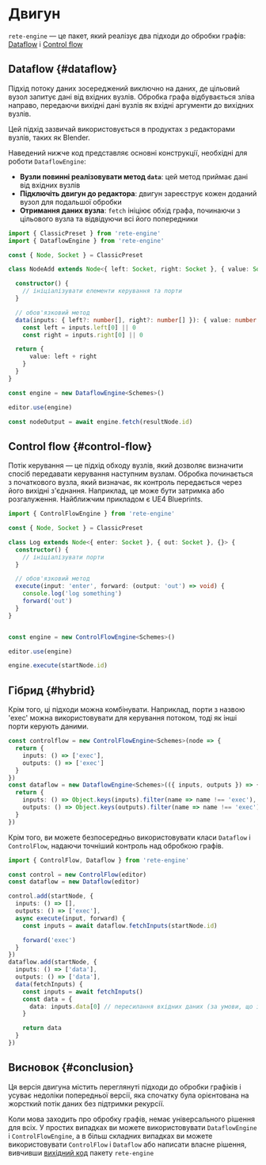 # Двигун

`rete-engine` — це пакет, який реалізує два підходи до обробки графів: [Dataflow](#dataflow) і [Control flow](#control-flow)

## Dataflow {#dataflow}

Підхід потоку даних зосереджений виключно на даних, де цільовий вузол запитує дані від вхідних вузлів. Обробка графа відбувається зліва направо, передаючи вихідні дані вузлів як вхідні аргументи до вихідних вузлів.

Цей підхід зазвичай використовується в продуктах з редакторами вузлів, таких як Blender.

Наведений нижче код представляє основні конструкції, необхідні для роботи `DataflowEngine`:

- **Вузли повинні реалізовувати метод `data`**: цей метод приймає дані від вхідних вузлів
- **Підключіть двигун до редактора**: двигун зареєструє кожен доданий вузол для подальшої обробки
- **Отримання даних вузла**: `fetch` ініціює обхід графа, починаючи з цільового вузла та відвідуючи всі його попередники

```ts
import { ClassicPreset } from 'rete-engine'
import { DataflowEngine } from 'rete-engine'

const { Node, Socket } = ClassicPreset

class NodeAdd extends Node<{ left: Socket, right: Socket }, { value: Socket }, { }> {

  constructor() {
    // ініціалізувати елементи керування та порти
  }

  // обов'язковий метод
  data(inputs: { left?: number[], right?: number[] }): { value: number } {
    const left = inputs.left[0] || 0
    const right = inputs.right[0] || 0

  return {
      value: left + right
    }
  }
}

const engine = new DataflowEngine<Schemes>()

editor.use(engine)

const nodeOutput = await engine.fetch(resultNode.id)
```

## Control flow {#control-flow}

Потік керування — це підхід обходу вузлів, який дозволяє визначити спосіб передавати керування наступним вузлам. Обробка починається з початкового вузла, який визначає, як контроль передається через його вихідні з'єднання. Наприклад, це може бути затримка або розгалуження. Найближчим прикладом є UE4 Blueprints.

```ts
import { ControlFlowEngine } from 'rete-engine'

const { Node, Socket } = ClassicPreset

class Log extends Node<{ enter: Socket }, { out: Socket }, {}> {
  constructor() {
    // ініціалізувати порти
  }

  // обов'язковий метод
  execute(input: 'enter', forward: (output: 'out') => void) {
    console.log('log something')
    forward('out')
  }
}


const engine = new ControlFlowEngine<Schemes>()

editor.use(engine)

engine.execute(startNode.id)
```

## Гібрид {#hybrid}

Крім того, ці підходи можна комбінувати. Наприклад, порти з назвою 'exec' можна використовувати для керування потоком, тоді як інші порти керують даними.

```ts
const controlflow = new ControlFlowEngine<Schemes>(node => {
  return {
    inputs: () => ['exec'],
    outputs: () => ['exec']
  }
})
const dataflow = new DataflowEngine<Schemes>(({ inputs, outputs }) => {
  return {
    inputs: () => Object.keys(inputs).filter(name => name !== 'exec'),
    outputs: () => Object.keys(outputs).filter(name => name !== 'exec')
  }
})
```

Крім того, ви можете безпосередньо використовувати класи `Dataflow` і `ControlFlow`, надаючи точніший контроль над обробкою графів.

```ts
import { ControlFlow, Dataflow } from 'rete-engine'

const control = new ControlFlow(editor)
const dataflow = new Dataflow(editor)

control.add(startNode, {
  inputs: () => [],
  outputs: () => ['exec'],
  async execute(input, forward) {
    const inputs = await dataflow.fetchInputs(startNode.id)

    forward('exec')
  }
})
dataflow.add(startNode, {
  inputs: () => ['data'],
  outputs: () => ['data'],
  data(fetchInputs) {
    const inputs = await fetchInputs()
    const data = {
      data: inputs.data[0] // пересилання вхідних даних (за умови, що існує лише одне вхідне з’єднання з портом "data")
    }

    return data
  }
})
```

## Висновок {#conclusion}

Ця версія двигуна містить переглянуті підходи до обробки графіків і усуває недоліки попередньої версії, яка спочатку була орієнтована на жорсткий потік даних без підтримки рекурсії.

Коли мова заходить про обробку графів, немає універсального рішення для всіх. У простих випадках ви можете використовувати `DataflowEngine` і `ControlFlowEngine`, а в більш складних випадках ви можете використовувати `ControlFlow` і `Dataflow` або написати власне рішення, вивчивши [вихідний код](https://github.com/retejs/engine) пакету `rete-engine`
